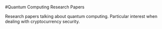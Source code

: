 #Quantum Computing Research Papers

Research papers talking about quantum computing. Particular interest when dealing with cryptocurrency security. 

